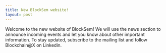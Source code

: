 ```yaml
---
title: New BlockSem website!
layout: post
---
```

Welcome to the new website of BlockSem! We will use the news section to announce incoming events and let you know about other important information. To stay updated, subscribe to the mailing list and follow Blockchain@X on Linkedin.